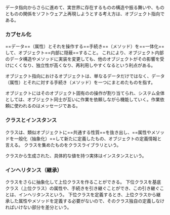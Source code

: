データ指向からさらに進めて、実世界に存在するものの構造や振る舞いや、ものとものの関係をソフトウェア上再現しようとする考え方は、オブジェクト指向である。

### カプセル化
==データ==（属性）とそれを操作する==手続き==（メソッド）を==一体化==して、オブジェクト==内部に隠蔽==すること。
これにより、オブジェクト内部のデータ構造やメソッドに実装を変更しても、他のオブジェクトがその影響を受けにくくなり、独立性が高くなり、再利用しやすくなるという利点がある。

オブジェクト指向におけるオブジェクトは、単なるデータだけではなく、データ（属性）とそれに対する手続き（メソッド）を一つにまとめたものを指す。

オブジェクトにはそのオブジェクト固有のの操作が割り当てられ、システム全体としては、オブジェクト同士が互いに作業を依頼しながら機能していく。作業依頼に使われるのはメッセージである。

### クラスとインスタンス
クラスは、類似オブジェクトに==共通する性質==を抜き出し、==属性やメソッドを一般化（抽象化）==して新たに定義したもの、オブジェクトの定義情報と言える。
クラスを集めたものをクラスライブラリという。

クラスから生成された、具体的な値を持つ実体はインスタンスという。

### インヘリタンス（継承）
クラスをさらに抽象化して上位クラスを作ることができる。
下位クラスを基底クラス（上位クラス）の属性や、手続きを引き継ぐことができ、この引き継ぐことは、インヘリタンスという。
下位クラスを定義するとき、上位クラスから継承した属性やメソッドを定義する必要がないので、そのクラス独自の定義しなければいけない部分を差分という。